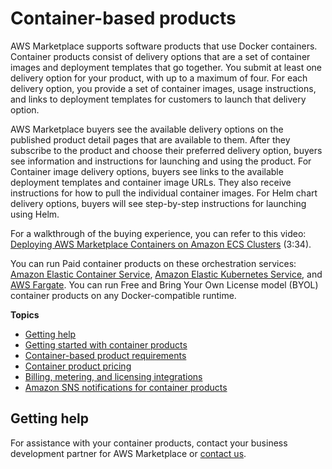 # Container\-based products<a name="container-based-products"></a>

AWS Marketplace supports software products that use Docker containers\. Container products consist of delivery options that are a set of container images and deployment templates that go together\. You submit at least one delivery option for your product, with up to a maximum of four\. For each delivery option, you provide a set of container images, usage instructions, and links to deployment templates for customers to launch that delivery option\.

AWS Marketplace buyers see the available delivery options on the published product detail pages that are available to them\. After they subscribe to the product and choose their preferred delivery option, buyers see information and instructions for launching and using the product\. For Container image delivery options, buyers see links to the available deployment templates and container image URLs\. They also receive instructions for how to pull the individual container images\. For Helm chart delivery options, buyers will see step\-by\-step instructions for launching using Helm\.

For a walkthrough of the buying experience, you can refer to this video: [ Deploying AWS Marketplace Containers on Amazon ECS Clusters](https://www.youtube.com/watch?v=XaiUAiQQJtk) \(3:34\)\.

You can run Paid container products on these orchestration services: [Amazon Elastic Container Service](https://docs.aws.amazon.com/AmazonECS/latest/developerguide/), [Amazon Elastic Kubernetes Service](https://docs.aws.amazon.com/eks/latest/userguide/), and [AWS Fargate](https://docs.aws.amazon.com/AmazonECS/latest/developerguide/AWS_Fargate.html)\. You can run Free and Bring Your Own License model \(BYOL\) container products on any Docker\-compatible runtime\.

**Topics**
+ [Getting help](#container-help)
+ [Getting started with container products](container-product-getting-started.md)
+ [Container\-based product requirements](container-product-policies.md)
+ [Container product pricing](pricing-container-products.md)
+ [Billing, metering, and licensing integrations](container-products-billing-integration.md)
+ [Amazon SNS notifications for container products](container-notification.md)

## Getting help<a name="container-help"></a>

For assistance with your container products, contact your business development partner for AWS Marketplace or [contact us](https://aws.amazon.com/marketplace/management/contact-us/)\.